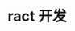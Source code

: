 <!--
 * @Author: 明华
 * @Date: 2021-01-04 11:19:11
 * @LastEditors: 明华
 * @LastEditTime: 2021-01-04 11:19:11
 * @Description:
 * @FilePath: /frontend-training/react/readme.md
-->

# ract 开发
